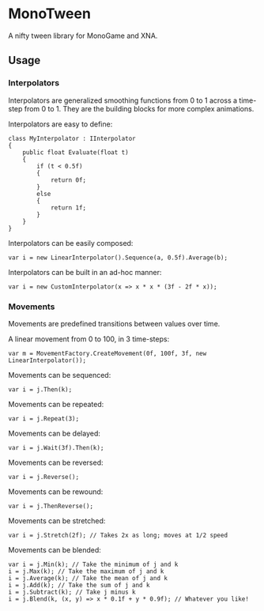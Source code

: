 # MonoTween
A nifty tween library for MonoGame and XNA. 

## Usage

### Interpolators

Interpolators are generalized smoothing functions from 0 to 1 across a time-step from 0 to 1. They are the building blocks for more complex animations. 

Interpolators are easy to define: 

```
class MyInterpolator : IInterpolator
{
    public float Evaluate(float t)
    {
        if (t < 0.5f)
        {
            return 0f;
        }
        else
        {
            return 1f;
        }
    }
}
```

Interpolators can be easily composed: 

```
var i = new LinearInterpolator().Sequence(a, 0.5f).Average(b);
```

Interpolators can be built in an ad-hoc manner: 

```
var i = new CustomInterpolator(x => x * x * (3f - 2f * x));
```

### Movements

Movements are predefined transitions between values over time. 

A linear movement from 0 to 100, in 3 time-steps: 

```
var m = MovementFactory.CreateMovement(0f, 100f, 3f, new LinearInterpolator());
```

Movements can be sequenced: 

```
var i = j.Then(k);
```

Movements can be repeated: 

```
var i = j.Repeat(3);
```

Movements can be delayed: 

```
var i = j.Wait(3f).Then(k);
```

Movements can be reversed: 

```
var i = j.Reverse();
```

Movements can be rewound: 

```
var i = j.ThenReverse();
```

Movements can be stretched: 

```
var i = j.Stretch(2f); // Takes 2x as long; moves at 1/2 speed
```

Movements can be blended: 

```
var i = j.Min(k); // Take the minimum of j and k
i = j.Max(k); // Take the maximum of j and k
i = j.Average(k); // Take the mean of j and k
i = j.Add(k); // Take the sum of j and k
i = j.Subtract(k); // Take j minus k
i = j.Blend(k, (x, y) => x * 0.1f + y * 0.9f); // Whatever you like!
```
